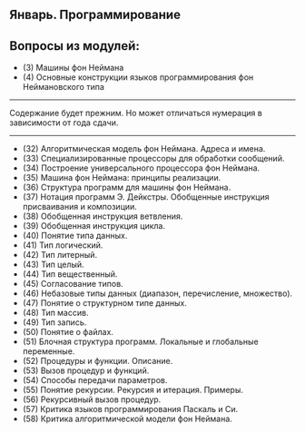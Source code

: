 ## Январь. Программирование

## Вопросы из модулей:

* (3) Машины фон Неймана 
* (4) Основные конструкции языков программирования фон Неймановского типа

***

Содержание будет прежним.
Но может отличаться нумерация в зависимости от года сдачи.

***

* (32) Алгоритмическая модель фон Неймана. Адреса и имена.
* (33) Специализированные процессоры для обработки сообщений.
* (34) Построение универсального процессора фон Неймана.
* (35) Машина фон Неймана: принципы реализации.
* (36) Структура программ для машины фон Неймана.
* (37) Нотация программ Э. Дейкстры. Обобщенные инструкция присваивания и композиции.
* (38) Обобщенная инструкция ветвления.
* (39) Обобщенная инструкция цикла.
* (40) Понятие типа данных.
* (41) Тип логический.
* (42) Тип литерный.
* (43) Тип целый.
* (44) Тип вещественный.
* (45) Согласование типов.
* (46) Небазовые типы данных (диапазон, перечисление, множество).
* (47) Понятие о структурном типе данных.
* (48) Тип массив.
* (49) Тип запись.
* (50) Понятие о файлах.
* (51) Блочная структура программ. Локальные и глобальные переменные.
* (52) Процедуры и функции. Описание.
* (53) Вызов процедур и функций.
* (54) Способы передачи параметров.
* (55) Понятие рекурсии. Рекурсия и итерация. Примеры.
* (56) Рекурсивный вызов процедур.
* (57) Критика языков программирования Паскаль и Си.
* (58) Критика алгоритмической модели фон Неймана.
